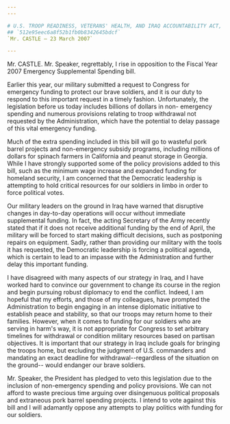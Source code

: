 ```yaml
---
---

# U.S. TROOP READINESS, VETERANS' HEALTH, AND IRAQ ACCOUNTABILITY ACT,
## `512e95eec6a8f52b1fb0b8342645bdcf`
`Mr. CASTLE — 23 March 2007`

---
```



Mr. CASTLE. Mr. Speaker, regrettably, I rise in opposition to the 
Fiscal Year 2007 Emergency Supplemental Spending bill.

Earlier this year, our military submitted a request to Congress for 
emergency funding to protect our brave soldiers, and it is our duty to 
respond to this important request in a timely fashion. Unfortunately, 
the legislation before us today includes billions of dollars in non-
emergency spending and numerous provisions relating to troop withdrawal 
not requested by the Administration, which have the potential to delay 
passage of this vital emergency funding.

Much of the extra spending included in this bill will go to wasteful 
pork barrel projects and non-emergency subsidy programs, including 
millions of dollars for spinach farmers in California and peanut 
storage in Georgia. While I have strongly supported some of the policy 
provisions added to this bill, such as the minimum wage increase and 
expanded funding for homeland security, I am concerned that the 
Democratic leadership is attempting to hold critical resources for our 
soldiers in limbo in order to force political votes.

Our military leaders on the ground in Iraq have warned that 
disruptive changes in day-to-day operations will occur without 
immediate supplemental funding. In fact, the acting Secretary of the 
Army recently stated that if it does not receive additional funding by 
the end of April, the military will be forced to start making difficult 
decisions, such as postponing repairs on equipment. Sadly, rather than 
providing our military with the tools it has requested, the Democratic 
leadership is forcing a political agenda, which is certain to lead to 
an impasse with the Administration and further delay this important 
funding.

I have disagreed with many aspects of our strategy in Iraq, and I 
have worked hard to convince our government to change its course in the 
region and begin pursuing robust diplomacy to end the conflict. Indeed, 
I am hopeful that my efforts, and those of my colleagues, have prompted 
the Administration to begin engaging in an intense diplomatic 
initiative to establish peace and stability, so that our troops may 
return home to their families. However, when it comes to funding for 
our soldiers who are serving in harm's way, it is not appropriate for 
Congress to set arbitrary timelines for withdrawal or condition 
military resources based on partisan objectives. It is important that 
our strategy in Iraq include goals for bringing the troops home, but 
excluding the judgment of U.S. commanders and mandating an exact 
deadline for withdrawal--regardless of the situation on the ground--
would endanger our brave soldiers.

Mr. Speaker, the President has pledged to veto this legislation due 
to the inclusion of non-emergency spending and policy provisions. We 
can not afford to waste precious time arguing over disingenuous 
political proposals and extraneous pork barrel spending projects. I 
intend to vote against this bill and I will adamantly oppose any 
attempts to play politics with funding for our soldiers.